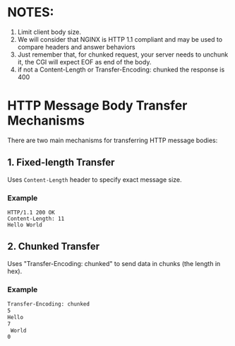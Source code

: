 # NOTES:
1) Limit client body size.
2) We will consider that NGINX is HTTP 1.1 compliant and may be used to compare headers and answer behaviors
3) Just remember that, for chunked request, your server needs to unchunk it, the CGI will expect EOF as end of the body.
4) if not a Content-Length or Transfer-Encoding: chunked the response is 400





# HTTP Message Body Transfer Mechanisms

There are two main mechanisms for transferring HTTP message bodies:

## 1. Fixed-length Transfer

Uses `Content-Length` header to specify exact message size.

### Example
```http
HTTP/1.1 200 OK
Content-Length: 11
Hello World
```



## 2. Chunked Transfer
Uses "Transfer-Encoding: chunked" to send data in chunks (the length in hex).
### Example
```HTTP/1.1 200 OK
Transfer-Encoding: chunked
5
Hello
7
 World
0
```
